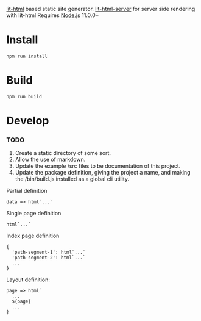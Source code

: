 [lit-html](https://github.com/Polymer/lit-html) based static site generator.
[lit-html-server](https://github.com/popeindustries/lit-html-server) for server side rendering with lit-html
Requires [Node.js](https://nodejs.org/en/) 11.0.0+

# Install

`npm run install`

# Build

`npm run build`

# Develop

### TODO

1. Create a static directory of some sort.
1. Allow the use of markdown.
1. Update the example /src files to be documentation of this project.
1. Update the package definition, giving the project a name, and making the /bin/build.js installed as a global cli utility.

Partial definition
```
data => html`...`
```

Single page definition
```
html`...`
```

Index page definition
```
{
  'path-segment-1': html`...`
  'path-segment-2': html`...`
  ...
}
```

Layout definition:
```
page => html`
  ...
  ${page}
  ...
}
```
